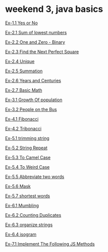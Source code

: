 # weekend 3, java basics

<!--* Basic -->

[Ex-1.1 Yes or No](./Ex-1.1.js)

<!--* Simple Math -->

[Ex-2.1 Sum of lowest numbers](./Ex-2.1.js)

[Ex-2.2 One and Zero - Binary](./Ex-2.2.js)

[Ex-2.3 Find the Next Perfect Square](./Ex-2.3.js)

[Ex-2.4 Unique](./Ex-2.4.js)

[Ex-2.5 Summation](./Ex-2.5.js)

[Ex-2.6 Years and Centuries](./Ex-2.6.js)

[Ex-2.7 Basic Math](./Ex-2.7.js)

<!--* Math In Story -->

[Ex-3.1 Growth Of population](./Ex-3.1.js)

[Ex-3.2 People on the Bus](./Ex-3.2.js)

<!--* Advanced Math -->

[Ex-4.1 Fibonacci](./Ex-4.1.js)

[Ex-4.2 Tribonacci](./Ex-4.2.js)

<!--* Basic Iteration Logic -->

[Ex-5.1 trimming string](./Ex-5.1.js)

[Ex-5.2 String Repeat](./Ex-5.2.js)

[Ex-5.3 To Camel Case](./Ex-5.3.js)

[Ex-5.4 To Weird Case](./Ex-5.4.js)

[Ex-5.5 Abbreviate two words](./Ex-5.5.js)

[Ex-5.6 Mask](./Ex-5.6.js)

[Ex-5.7 shortest words](./Ex-5.7.js)

<!--* Advanced Iteration Logic -->

[Ex-6.1 Mumbling](./Ex-6.1.js)

[Ex-6.2 Counting Duplicates](./Ex-6.2.js)

[Ex-6.3 organize strings](./Ex-6.3.js)

[Ex-6.4 isogram](./Ex-6.4.js)

<!--* Implement Functionality -->

[Ex-7.1 Implement The Following JS Methods](./Ex-7.1.js)
